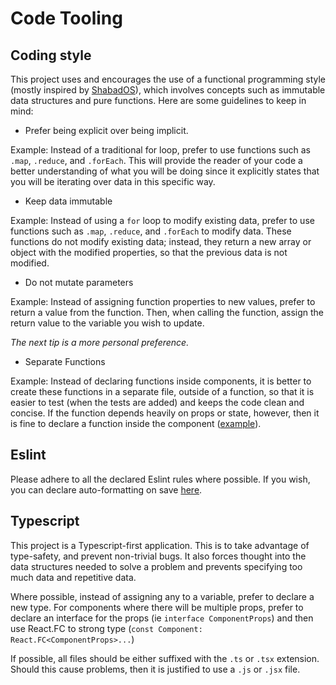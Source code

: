 # Code Tooling

## Coding style

This project uses and encourages the use of a functional programming style (mostly inspired by [ShabadOS](https://github.com/ShabadOS/desktop)), which involves concepts such as immutable data structures and pure functions. Here are some guidelines to keep in mind: 

- Prefer being explicit over being implicit. 

Example: Instead of a traditional for loop, prefer to use functions such as `.map`, `.reduce`, and `.forEach`. This will provide the reader of your code a better understanding of what you will be doing since it explicitly states that you will be iterating over data in this specific way.

- Keep data immutable

Example: Instead of using a `for` loop to modify existing data, prefer to use functions such as `.map`, `.reduce`, and `.forEach` to modify data. These functions do not modify existing data; instead, they return a new array or object with the modified properties, so that the previous data is not modified. 

- Do not mutate parameters

Example: Instead of assigning function properties to new values, prefer to return a value from the function. Then, when calling the function, assign the return value to the variable you wish to update.

_The next tip is a more personal preference._

- Separate Functions

Example: Instead of declaring functions inside components, it is better to create these functions in a separate file, outside of a function, so that it is easier to test (when the tests are added) and keeps the code clean and concise. If the function depends heavily on props or state, however, then it is fine to declare a function inside the component ([example](https://github.com/KhalisIncubator/MyPothi/blob/dev/src/components/main/ShabadBlock.tsx#L24)).

## Eslint

Please adhere to all the declared Eslint rules where possible. If you wish, you can declare auto-formatting on save [here](/intro_docs/development.html#eslint).
## Typescript
This project is a Typescript-first application. This is to take advantage of type-safety, and prevent non-trivial bugs. It also forces thought into the data structures needed to solve a problem and prevents specifying too much data and repetitive data. 

Where possible, instead of assigning any to a variable, prefer to declare a new type. For components where there will be multiple props, prefer to declare an interface for the props (ie `interface ComponentProps`) and then use React.FC to strong type (`const Component: React.FC<ComponentProps>...`)

If possible, all files should be either suffixed with the `.ts` or `.tsx` extension. Should this cause problems, then it is justified to use a `.js` or `.jsx` file.


